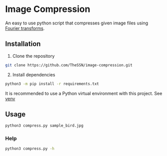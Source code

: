 # Image Compression

An easy to use python script that compresses given image files using [Fourier transforms](https://en.wikipedia.org/wiki/Fourier_transform).

## Installation

1. Clone the repository
```sh
git clone https://github.com/TheSSN/image-compression.git
```

2. Install dependencies
```sh
python3 -m pip install -r requirements.txt
```
It is recommended to use a Python virtual environment with this project. See [venv](https://docs.python.org/3/tutorial/venv.html)

## Usage

```sh
python3 compress.py sample_bird.jpg
```

### Help

```sh
python3 compress.py -h
```